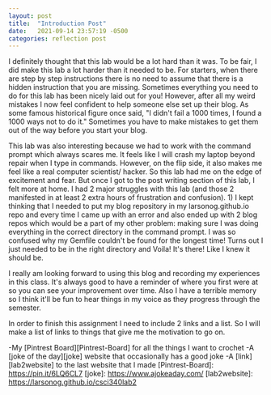 ```yaml
---
layout: post
title:  "Introduction Post"
date:   2021-09-14 23:57:19 -0500
categories: reflection post
---
```

I definitely thought that this lab would be a lot hard than it was. To be fair, I did make this lab a lot harder than it needed to be. For starters, when there are step by step instructions there is no need to assume that there is a hidden instruction that you are missing. Sometimes everything you need to do for this lab has been nicely laid out for you! However, after all my weird mistakes I now feel confident to help someone else set up their blog. As some famous historical figure once said, "I didn't fail a 1000 times, I found a 1000 ways not to do it." Sometimes you have to make mistakes to get them out of the way before you start your blog.

This lab was also interesting because we had to work with the command prompt which always scares me. It feels like I will crash my laptop beyond repair when I type in commands. However, on the flip side, it also makes me feel like a real computer scientist/ hacker. So this lab had me on the edge of excitement and fear. But once I got to the post writing section of this lab, I felt more at home. I had 2 major struggles with this lab (and those 2 manifested in at least 2 extra hours of frustration and confusion). 1) I kept thinking that I needed to put my blog repository in my larsonog.github.io repo and every time I came up with an error and also ended up with 2 blog repos which would be a part of my other problem: making sure I was doing everything in the correct directory in the command prompt. I was so confused why my Gemfile couldn't be found for the longest time! Turns out I just needed to be in the right directory and Voila! It's there! Like I knew it should be.

I really am looking forward to using this blog and recording my experiences in this class. It's always good to have a reminder of where you first were at so you can see your improvement over time. Also I have a terrible memory so I think it'll be fun to hear things in my voice as they progress through the semester.

In order to finish this assignment I need to include 2 links and a list. So I will make a list of links to things that give me the motivation to go on.

-My [Pintrest Board][Pintrest-Board] for all the things I want to crochet
-A [joke of the day][joke] website that occasionally has a good joke
-A [link][lab2website] to the last website that I made
[Pintrest-Board]: https://pin.it/6LQ6CL7
[joke]: https://www.ajokeaday.com/
[lab2website]: https://larsonog.github.io/csci340lab2
